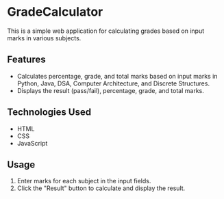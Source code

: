 

# GradeCalculator

This is a simple web application for calculating grades based on input marks in various subjects.

## Features

- Calculates percentage, grade, and total marks based on input marks in Python, Java, DSA, Computer Architecture, and Discrete Structures.
- Displays the result (pass/fail), percentage, grade, and total marks.

## Technologies Used

- HTML
- CSS
- JavaScript


## Usage

1. Enter marks for each subject in the input fields.
2. Click the "Result" button to calculate and display the result.



